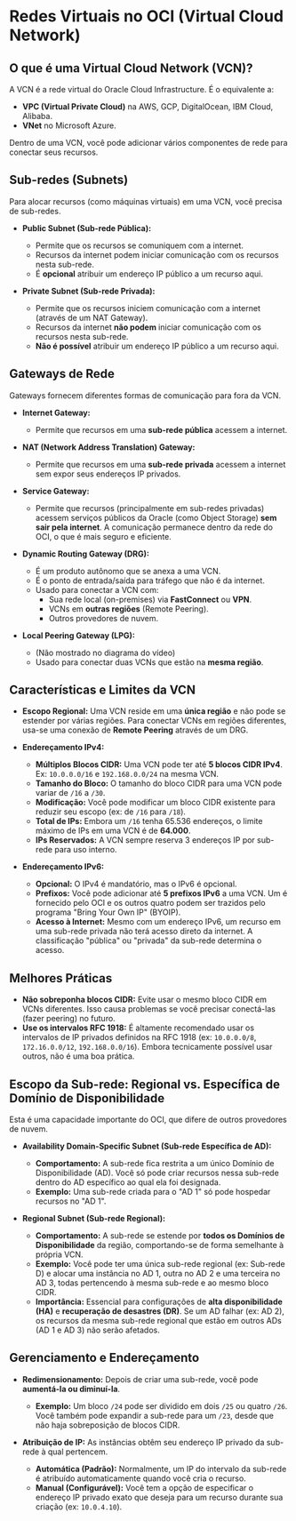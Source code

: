 # Redes Virtuais no OCI (Virtual Cloud Network)

## O que é uma Virtual Cloud Network (VCN)?

A VCN é a rede virtual do Oracle Cloud Infrastructure. É o equivalente a:
* **VPC (Virtual Private Cloud)** na AWS, GCP, DigitalOcean, IBM Cloud, Alibaba.
* **VNet** no Microsoft Azure.

Dentro de uma VCN, você pode adicionar vários componentes de rede para conectar seus recursos.


## Sub-redes (Subnets)

Para alocar recursos (como máquinas virtuais) em uma VCN, você precisa de sub-redes.

* **Public Subnet (Sub-rede Pública):**
    * Permite que os recursos se comuniquem com a internet.
    * Recursos da internet podem iniciar comunicação com os recursos nesta sub-rede.
    * É **opcional** atribuir um endereço IP público a um recurso aqui.

* **Private Subnet (Sub-rede Privada):**
    * Permite que os recursos iniciem comunicação com a internet (através de um NAT Gateway).
    * Recursos da internet **não podem** iniciar comunicação com os recursos nesta sub-rede.
    * **Não é possível** atribuir um endereço IP público a um recurso aqui.


## Gateways de Rede

Gateways fornecem diferentes formas de comunicação para fora da VCN.

* **Internet Gateway:**
    * Permite que recursos em uma **sub-rede pública** acessem a internet.

* **NAT (Network Address Translation) Gateway:**
    * Permite que recursos em uma **sub-rede privada** acessem a internet sem expor seus endereços IP privados.

* **Service Gateway:**
    * Permite que recursos (principalmente em sub-redes privadas) acessem serviços públicos da Oracle (como Object Storage) **sem sair pela internet**. A comunicação permanece dentro da rede do OCI, o que é mais seguro e eficiente.

* **Dynamic Routing Gateway (DRG):**
    * É um produto autônomo que se anexa a uma VCN.
    * É o ponto de entrada/saída para tráfego que não é da internet.
    * Usado para conectar a VCN com:
        * Sua rede local (on-premises) via **FastConnect** ou **VPN**.
        * VCNs em **outras regiões** (Remote Peering).
        * Outros provedores de nuvem.

* **Local Peering Gateway (LPG):**
    * (Não mostrado no diagrama do vídeo)
    * Usado para conectar duas VCNs que estão na **mesma região**.


## Características e Limites da VCN

* **Escopo Regional:** Uma VCN reside em uma **única região** e não pode se estender por várias regiões. Para conectar VCNs em regiões diferentes, usa-se uma conexão de **Remote Peering** através de um DRG.

* **Endereçamento IPv4:**
    * **Múltiplos Blocos CIDR:** Uma VCN pode ter até **5 blocos CIDR IPv4**. Ex: `10.0.0.0/16` e `192.168.0.0/24` na mesma VCN.
    * **Tamanho do Bloco:** O tamanho do bloco CIDR para uma VCN pode variar de `/16` a `/30`.
    * **Modificação:** Você pode modificar um bloco CIDR existente para reduzir seu escopo (ex: de `/16` para `/18`).
    * **Total de IPs:** Embora um `/16` tenha 65.536 endereços, o limite máximo de IPs em uma VCN é de **64.000**.
    * **IPs Reservados:** A VCN sempre reserva 3 endereços IP por sub-rede para uso interno.

* **Endereçamento IPv6:**
    * **Opcional:** O IPv4 é mandatório, mas o IPv6 é opcional.
    * **Prefixos:** Você pode adicionar até **5 prefixos IPv6** a uma VCN. Um é fornecido pelo OCI e os outros quatro podem ser trazidos pelo programa "Bring Your Own IP" (BYOIP).
    * **Acesso à Internet:** Mesmo com um endereço IPv6, um recurso em uma sub-rede privada não terá acesso direto da internet. A classificação "pública" ou "privada" da sub-rede determina o acesso.


## Melhores Práticas

* **Não sobreponha blocos CIDR:** Evite usar o mesmo bloco CIDR em VCNs diferentes. Isso causa problemas se você precisar conectá-las (fazer peering) no futuro.
* **Use os intervalos RFC 1918:** É altamente recomendado usar os intervalos de IP privados definidos na RFC 1918 (ex: `10.0.0.0/8`, `172.16.0.0/12`, `192.168.0.0/16`). Embora tecnicamente possível usar outros, não é uma boa prática.

## Escopo da Sub-rede: Regional vs. Específica de Domínio de Disponibilidade

Esta é uma capacidade importante do OCI, que difere de outros provedores de nuvem.

* **Availability Domain-Specific Subnet (Sub-rede Específica de AD):**
    * **Comportamento:** A sub-rede fica restrita a um único Domínio de Disponibilidade (AD). Você só pode criar recursos nessa sub-rede dentro do AD específico ao qual ela foi designada.
    * **Exemplo:** Uma sub-rede criada para o "AD 1" só pode hospedar recursos no "AD 1".

* **Regional Subnet (Sub-rede Regional):**
    * **Comportamento:** A sub-rede se estende por **todos os Domínios de Disponibilidade** da região, comportando-se de forma semelhante à própria VCN.
    * **Exemplo:** Você pode ter uma única sub-rede regional (ex: Sub-rede D) e alocar uma instância no AD 1, outra no AD 2 e uma terceira no AD 3, todas pertencendo à mesma sub-rede e ao mesmo bloco CIDR.
    * **Importância:** Essencial para configurações de **alta disponibilidade (HA)** e **recuperação de desastres (DR)**. Se um AD falhar (ex: AD 2), os recursos da mesma sub-rede regional que estão em outros ADs (AD 1 e AD 3) não serão afetados.

## Gerenciamento e Endereçamento

* **Redimensionamento:** Depois de criar uma sub-rede, você pode **aumentá-la ou diminuí-la**.
    * **Exemplo:** Um bloco `/24` pode ser dividido em dois `/25` ou quatro `/26`. Você também pode expandir a sub-rede para um `/23`, desde que não haja sobreposição de blocos CIDR.

* **Atribuição de IP:** As instâncias obtêm seu endereço IP privado da sub-rede à qual pertencem.
    * **Automática (Padrão):** Normalmente, um IP do intervalo da sub-rede é atribuído automaticamente quando você cria o recurso.
    * **Manual (Configurável):** Você tem a opção de especificar o endereço IP privado exato que deseja para um recurso durante sua criação (ex: `10.0.4.10`).